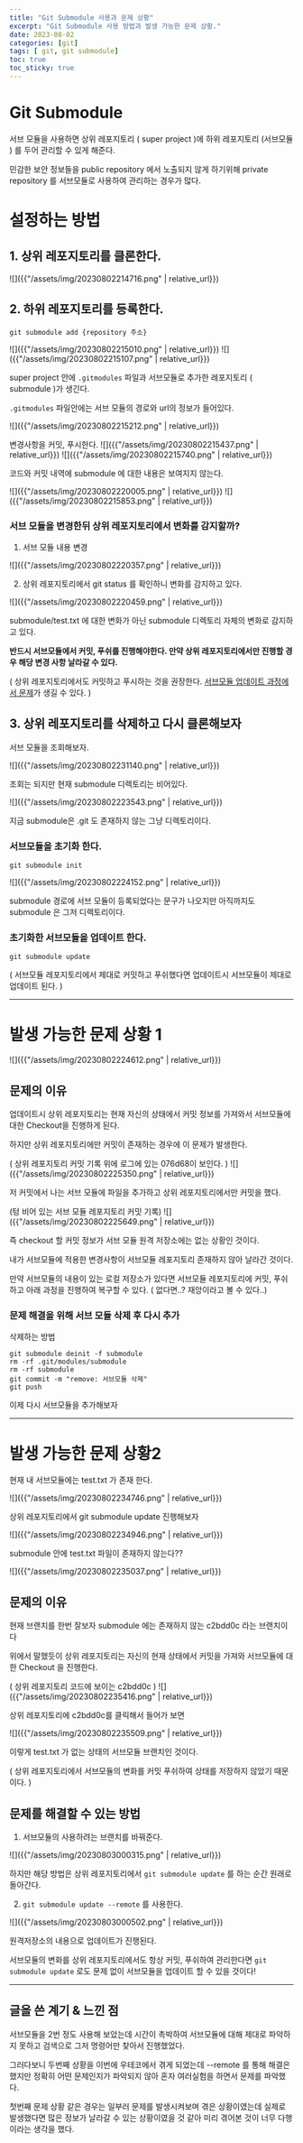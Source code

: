```yaml
---
title: "Git Submodule 사용과 문제 상황"
excerpt: "Git Submodule 사용 방법과 발생 가능한 문제 상황."
date: 2023-08-02
categories: [git]
tags: [ git, git submodule]
toc: true
toc_sticky: true
---
```


# Git Submodule

서브 모듈을 사용하면 상위 레포지토리 ( super project )에 하위 레포지토리 (서브모듈 ) 를 두어 관리할 수 있게 해준다.

민감한 보안 정보들을 public repository 에서 노출되지 않게 하기위해 private repository 를 서브모듈로 사용하여 관리하는 경우가 많다.

# 설정하는 방법

## 1. 상위 레포지토리를 클론한다. 

![]({{"/assets/img/20230802214716.png" | relative_url}})

## 2. 하위 레포지토리를 등록한다.


```shell
git submodule add {repository 주소}
```

![]({{"/assets/img/20230802215010.png" | relative_url}})
![]({{"/assets/img/20230802215107.png" | relative_url}})

super project 안에 `.gitmodules` 파일과 서브모듈로 추가한 레포지토리 ( submodule )가 생긴다.

`.gitmodules` 파일안에는 서브 모듈의 경로와 url의 정보가 들어있다.

![]({{"/assets/img/20230802215212.png" | relative_url}})

변경사항을 커밋, 푸시한다.
![]({{"/assets/img/20230802215437.png" | relative_url}})
![]({{"/assets/img/20230802215740.png" | relative_url}})


코드와 커밋 내역에 submodule 에 대한 내용은 보여지지 않는다.

![]({{"/assets/img/20230802220005.png" | relative_url}})
![]({{"/assets/img/20230802215853.png" | relative_url}})



### 서브 모듈을 변경한뒤 상위 레포지토리에서 변화를 감지할까?

1. 서브 모듈 내용 변경

![]({{"/assets/img/20230802220357.png" | relative_url}})

2. 상위 레포지토리에서 git status 를 확인하니 변화를 감지하고 있다.

![]({{"/assets/img/20230802220459.png" | relative_url}})

submodule/test.txt 에 대한 변화가 아닌 submodule 디렉토리 자체의 변화로 감지하고 있다.


**반드시 서브모듈에서 커밋, 푸쉬를 진행해야한다. 만약 상위 레포지토리에서만 진행할 경우 해당 변경 사항 날라갈 수 있다.**

( 상위 레포지토리에서도 커밋하고 푸시하는 것을 권장한다. [서브모듈 업데이트 과정에서 문제](#발생-가능한-문제-상황2)가 생길 수 있다. )


## 3. 상위 레포지토리를 삭제하고 다시 클론해보자

서브 모듈을 조회해보자.

![]({{"/assets/img/20230802231140.png" | relative_url}})

조회는 되지만 현재 submodule 디렉토리는 비어있다.

![]({{"/assets/img/20230802223543.png" | relative_url}})

지금 submodule은 .git 도 존재하지 않는 그냥 디렉토리이다.


### 서브모듈을 초기화 한다.

```shell
git submodule init
```

![]({{"/assets/img/20230802224152.png" | relative_url}})

submodule 경로에 서브 모듈이 등록되었다는 문구가 나오지만 아직까지도 submodule 은 그저 디렉토리이다.


### 초기화한 서브모듈을 업데이트 한다.

```shell
git submodule update
```

( 서브모듈 레포지토리에서 제대로 커밋하고 푸쉬했다면 업데이트시 서브모듈이 제대로 업데이트 된다. ) 



---

# 발생 가능한 문제 상황 1

![]({{"/assets/img/20230802224612.png" | relative_url}})

## 문제의 이유

업데이트시 상위 레포지토리는 현재 자신의 상태에서 커밋 정보를 가져와서 서브모듈에 대한  Checkout을 진행하게 된다.

하지만 상위 레포지토리에만 커밋이 존재하는 경우에 이 문제가 발생한다.

( 상위 레포지토리 커밋 기록 위에 로그에 있는 076d68이 보인다. )
![]({{"/assets/img/20230802225350.png" | relative_url}})

저 커밋에서 나는 서브 모듈에 파일을 추가하고 상위 레포지토리에서만 커밋을 했다.

(텅 비어 있는 서브 모듈 레포지토리 커밋 기록)
![]({{"/assets/img/20230802225649.png" | relative_url}})

즉 checkout 할 커밋 정보가 서브 모듈 원격 저장소에는 없는 상황인 것이다. 

내가 서브모듈에 적용한 변경사항이 서브모듈 레포지토리 존재하지 않아 날라간 것이다.

만약 서브모듈의 내용이 있는 로컬 저장소가 있다면 서브모듈 레포지토리에 커밋, 푸쉬하고 아래 과정을 진행하여 복구할 수 있다. ( 없다면..? 재앙이라고 볼 수 있다..)

### 문제 해결을 위해 서브 모듈 삭제 후 다시 추가

삭제하는 방법

```shell
git submodule deinit -f submodule
rm -rf .git/modules/submodule
rm -rf submodule
git commit -m "remove: 서브모듈 삭제"
git push
```


이제 다시 서브모듈을 추가해보자

---


# 발생 가능한 문제 상황2


현재 내 서브모듈에는 test.txt 가 존재 한다.

![]({{"/assets/img/20230802234746.png" | relative_url}})

상위 레포지토리에서 git submodule update 진행해보자

![]({{"/assets/img/20230802234946.png" | relative_url}})

submodule 안에 test.txt 파일이 존재하지 않는다??

![]({{"/assets/img/20230802235037.png" | relative_url}})

## 문제의 이유


현재 브랜치를 한번 잘보자 submodule 에는 존재하지 않는 c2bdd0c 라는 브랜치이다

위에서 말했듯이 상위 레포지토리는 자신의 현재 상태에서 커밋을 가져와 서브모듈에 대한 Checkout 을 진행한다.

( 상위 레포지토리 코드에 보이는 c2bdd0c )
![]({{"/assets/img/20230802235416.png" | relative_url}})

상위 레포지토리에 c2bdd0c를 클릭해서 들어가 보면

![]({{"/assets/img/20230802235509.png" | relative_url}})

이렇게 test.txt 가 없는 상태의 서브모듈 브랜치인 것이다.

( 상위 레포지토리에서 서브모듈의 변화를 커밋 푸쉬하여 상태를 저장하지 않았기 때문이다. )


## 문제를 해결할 수 있는 방법

1. 서브모듈의 사용하려는 브랜치를 바꿔준다.

![]({{"/assets/img/20230803000315.png" | relative_url}})

하지만 해당 방법은 상위 레포지토리에서 `git submodule update` 를 하는 순간 원래로 돌아간다.

2.  `git submodule update --remote` 를 사용한다.

![]({{"/assets/img/20230803000502.png" | relative_url}})

원격저장소의 내용으로 업데이트가 진행된다.


서브모듈의 변화를 상위 레포지토리에서도 항상 커밋, 푸쉬하여 관리한다면  `git submodule update` 로도 문제 없이 서브모듈을 업데이트 할 수 있을 것이다!

---

## 글을 쓴 계기 & 느낀 점

서브모듈을 2번 정도 사용해 보았는데 시간이 촉박하여 서브모듈에 대해 제대로 파악하지 못하고 검색으로 그저 명령어만 찾아서 진행했었다.

그러다보니 두번째 상황을 이번에 우테코에서 겪게 되었는데 --remote 를 통해 해결은 했지만 정확히 어떤 문제인지가 파악되지 않아 혼자 여러실험을 하면서 문제를 파악했다.

첫번째 문제 상황 같은 경우는 일부러 문제를 발생시켜보며 겪은 상황이였는데 실제로 발생했다면 많은 정보가 날라갈 수 있는 상황이였을 것 같아 미리 겪어본 것이 너무 다행이라는 생각을 했다.

